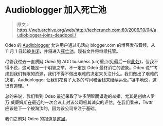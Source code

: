 # Audioblogger 加入死亡池

> 原文：<https://web.archive.org/web/http://techcrunch.com:80/2006/10/04/audioblogger-joins-deadpool./>

Odeo 的 [Audioblogger](https://web.archive.org/web/20110528001337/http://www.audioblogger.com/) 允许用户通过电话向 blogger.com 的博客发布音频，从 11 月 1 日起被[关闭](https://web.archive.org/web/20110528001337/http://help.odeo.com/index.php?pg=kb.page&id=54)，并将进入[死亡池](https://web.archive.org/web/20110528001337/http://www.techcrunch.com/tag/deadpool)。现有文件将继续托管。

尽管我过去一直质疑 Odeo 的 ADD business (un)重点(见最后一段[此处](https://web.archive.org/web/20110528001337/http://www.techcrunch.com/2006/07/15/is-twttr-interesting/))，但我不得不说，这可能是一个明智之举，不一定是 Odeo 最终消亡的迹象。Odeo 说*“考虑到我们有限的资源，我们不得不做出艰难的决定来关注什么。我们做出了艰难的决定，Audioblogger 让我们花费了太多的时间和金钱来继续运营。”坦率地说，这很有道理。*

总的来说，我们看到 Odeo 最近采取了许多明智而谦逊的举措，尤其是创始人伊万·威廉姆斯在最近的一次会议上对该公司极其诚实的评估。在我们看来，Twttr 应该是下一个被淘汰的，因为该公司专注于基础。

我们之前对 Odeo 的报道是[这里](https://web.archive.org/web/20110528001337/http://www.techcrunch.com/tag/odeo)。